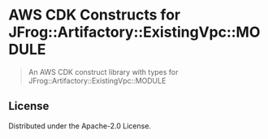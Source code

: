 # AWS CDK Constructs for JFrog::Artifactory::ExistingVpc::MODULE

> An AWS CDK construct library with types for JFrog::Artifactory::ExistingVpc::MODULE

## License

Distributed under the Apache-2.0 License.
